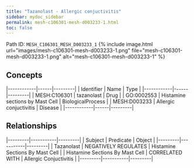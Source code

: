 ```yaml
---
title: "Tazanolast - Allergic conjuctivitis"
sidebar: mydoc_sidebar
permalink: mesh-c106301-mesh-d003233-1.html
toc: false 
---
```



Path ID: `MESH_C106301_MESH_D003233_1`
{% include image.html url="images/mesh-c106301-mesh-d003233-1.png" file="mesh-c106301-mesh-d003233-1.png" alt="mesh-c106301-mesh-d003233-1" %}

## Concepts

|------------|------|---------|
| Identifier | Name | Type    |
|------------|------|---------|
| MESH:C106301 | tazanolast | Drug |
| GO:0002553 | Histamine sections by Mast Cell | BiologicalProcess |
| MESH:D003233 | Allergic conjuctivitis | Disease |
|------------|------|---------|

## Relationships

|---------|-----------|---------|
| Subject | Predicate | Object  |
|---------|-----------|---------|
| Tazanolast | NEGATIVELY REGULATES | Histamine Sections By Mast Cell |
| Histamine Sections By Mast Cell | CORRELATED WITH | Allergic Conjuctivitis |
|---------|-----------|---------|
